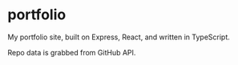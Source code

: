 # portfolio

My portfolio site, built on Express, React, and written in TypeScript.

Repo data is grabbed from GitHub API.
